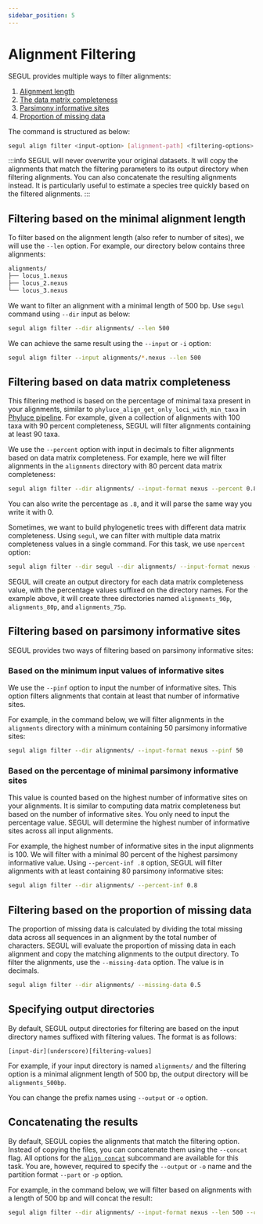 ```yaml
---
sidebar_position: 5
---
```


# Alignment Filtering

SEGUL provides multiple ways to filter alignments:

1. [Alignment length](#filtering-based-on-the-minimal-alignment-length)
2. [The data matrix completeness](#filtering-based-on-data-matrix-completeness)
3. [Parsimony informative sites](#filtering-based-on-parsimony-informative-sites)
4. [Proportion of missing data](#filtering-based-on-the-proportion-of-missing-data)

The command is structured as below:

```Bash
segul align filter <input-option> [alignment-path] <filtering-options>
```

:::info
SEGUL will never overwrite your original datasets. It will copy the alignments that match the filtering parameters to its output directory when filtering alignments. You can also concatenate the resulting alignments instead. It is particularly useful to estimate a species tree quickly based on the filtered alignments.
:::

## Filtering based on the minimal alignment length

To filter based on the alignment length (also refer to number of sites), we will use the `--len` option. For example, our directory below contains three alignments:

```Bash
alignments/
├── locus_1.nexus
├── locus_2.nexus
└── locus_3.nexus
```

We want to filter an alignment with a minimal length of 500 bp. Use `segul` command using `--dir` input as below:

```Bash
segul align filter --dir alignments/ --len 500
```

We can achieve the same result using the `--input` or `-i` option:

```Bash
segul align filter --input alignments/*.nexus --len 500
```

## Filtering based on data matrix completeness

This filtering method is based on the percentage of minimal taxa present in your alignments, similar to `phyluce_align_get_only_loci_with_min_taxa` in [Phyluce pipeline](https://phyluce.readthedocs.io/en/latest/tutorials/tutorial-1.html#final-data-matrices). For example, given a collection of alignments with 100 taxa with 90 percent completeness, SEGUL will filter alignments containing at least 90 taxa.

We use the `--percent` option with input in decimals to filter alignments based on data matrix completeness. For example, here we will filter alignments in the `alignments` directory with 80 percent data matrix completeness:

```Bash
segul align filter --dir alignments/ --input-format nexus --percent 0.8
```

You can also write the percentage as `.8`, and it will parse the same way you write it with 0.

Sometimes, we want to build phylogenetic trees with different data matrix completeness. Using `segul`, we can filter with multiple data matrix completeness values in a single command. For this task, we use `npercent` option:

```Bash
segul align filter --dir segul --dir alignments/ --input-format nexus --npercent 0.9 0.8 0.75
```

SEGUL will create an output directory for each data matrix completeness value, with the percentage values suffixed on the directory names. For the example above, it will create three directories named `alignments_90p`, `alignments_80p`, and `alignments_75p`.

## Filtering based on parsimony informative sites

SEGUL provides two ways of filtering based on parsimony informative sites:

### Based on the minimum input values of informative sites

We use the `--pinf` option to input the number of informative sites. This option filters alignments that contain at least that number of informative sites.

For example, in the command below, we will filter alignments in the `alignments` directory with a minimum containing 50 parsimony informative sites:

```Bash
segul align filter --dir alignments/ --input-format nexus --pinf 50
```

### Based on the percentage of minimal parsimony informative sites

This value is counted based on the highest number of informative sites on your alignments. It is similar to computing data matrix completeness but based on the number of informative sites. You only need to input the percentage value. SEGUL will determine the highest number of informative sites across all input alignments.

For example, the highest number of informative sites in the input alignments is 100. We will filter with a minimal 80 percent of the highest parsimony informative value. Using `--percent-inf .8` option, SEGUL will filter alignments with at least containing 80 parsimony informative sites:

```Bash
segul align filter --dir alignments/ --percent-inf 0.8
```

## Filtering based on the proportion of missing data

The proportion of missing data is calculated by dividing the total missing data across all sequences in an alignment by the total number of characters. SEGUL will evaluate the proportion of missing data in each alignment and copy the matching alignments to the output directory. To filter the alignments, use the `--missing-data` option. The value is in decimals.

```Bash
segul align filter --dir alignments/ --missing-data 0.5
```

## Specifying output directories

By default, SEGUL output directories for filtering are based on the input directory names suffixed with filtering values. The format is as follows:

```Text
[input-dir](underscore)[filtering-values]
```

For example, if your input directory is named `alignments/` and the filtering option is a minimal alignment length of 500 bp, the output directory will be `alignments_500bp`.

You can change the prefix names using `--output` or `-o` option.

## Concatenating the results

By default, SEGUL copies the alignments that match the filtering option. Instead of copying the files, you can concatenate them using the `--concat` flag. All options for the [`align concat`](./concat) subcommand are available for this task. You are, however, required to specify the `--output` or `-o` name and the partition format `--part` or `-p` option.

For example, in the command below, we will filter based on alignments with a length of 500 bp and will concat the result:

```Bash
segul align filter --dir alignments/ --input-format nexus --len 500 --concat --part raxml -output concat_alignment
```
